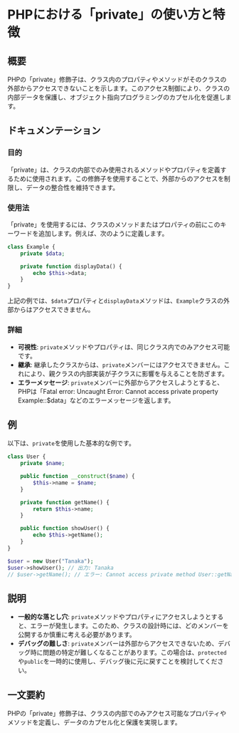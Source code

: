 <!--
Meta Description: # PHPにおける「private」の使い方と特徴 ## 概要 PHPの「private」修飾子は、クラス内のプロパティやメソッドがそのクラスの外部からアクセスできないことを示します。このアクセス制御により、クラスの内部データを保護し、オブジェクト指向プログラミングのカプセル化を促進します。 ## ...
Meta Keywords: private, user, name, data, function
-->

# PHPにおける「private」の使い方と特徴

## 概要
PHPの「private」修飾子は、クラス内のプロパティやメソッドがそのクラスの外部からアクセスできないことを示します。このアクセス制御により、クラスの内部データを保護し、オブジェクト指向プログラミングのカプセル化を促進します。

## ドキュメンテーション
### 目的
「private」は、クラスの内部でのみ使用されるメソッドやプロパティを定義するために使用されます。この修飾子を使用することで、外部からのアクセスを制限し、データの整合性を維持できます。

### 使用法
「private」を使用するには、クラスのメソッドまたはプロパティの前にこのキーワードを追加します。例えば、次のように定義します。

```php
class Example {
    private $data;

    private function displayData() {
        echo $this->data;
    }
}
```

上記の例では、`$data`プロパティと`displayData`メソッドは、`Example`クラスの外部からはアクセスできません。

### 詳細
- **可視性**: `private`メソッドやプロパティは、同じクラス内でのみアクセス可能です。
- **継承**: 継承したクラスからは、`private`メンバーにはアクセスできません。これにより、親クラスの内部実装が子クラスに影響を与えることを防ぎます。
- **エラーメッセージ**: `private`メンバーに外部からアクセスしようとすると、PHPは「Fatal error: Uncaught Error: Cannot access private property Example::$data」などのエラーメッセージを返します。

## 例
以下は、`private`を使用した基本的な例です。

```php
class User {
    private $name;

    public function __construct($name) {
        $this->name = $name;
    }

    private function getName() {
        return $this->name;
    }

    public function showUser() {
        echo $this->getName();
    }
}

$user = new User("Tanaka");
$user->showUser(); // 出力: Tanaka
// $user->getName(); // エラー: Cannot access private method User::getName()
```

## 説明
- **一般的な落とし穴**: `private`メソッドやプロパティにアクセスしようとすると、エラーが発生します。このため、クラスの設計時には、どのメンバーを公開するか慎重に考える必要があります。
- **デバッグの難しさ**: `private`メンバーは外部からアクセスできないため、デバッグ時に問題の特定が難しくなることがあります。この場合は、`protected`や`public`を一時的に使用し、デバッグ後に元に戻すことを検討してください。

## 一文要約
PHPの「private」修飾子は、クラスの内部でのみアクセス可能なプロパティやメソッドを定義し、データのカプセル化と保護を実現します。